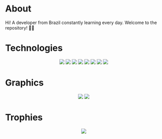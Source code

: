 


# About

Hi! A developer from Brazil constantly learning every day. Welcome to the repository! 👨‍💻


# Technologies

<div align="center">
  <img src="https://img.shields.io/badge/HTML5-%2300C4CC?style=for-the-badge&logo=html5&logoColor=white"/>
  <img src="https://img.shields.io/badge/PHP-%2300C4CC?style=for-the-badge&logo=php&logoColor=white"/>
  <img src="https://img.shields.io/badge/CSS3-%2300C4CC?style=for-the-badge&logo=css3&logoColor=white"/>
  <img src="https://img.shields.io/badge/Lua-%2300C4CC?style=for-the-badge&logo=lua&logoColor=white"/>
  <img src="https://img.shields.io/badge/Wordpress-%2300C4CC?style=for-the-badge&logo=wordpress&logoColor=white"/>
  <img src="https://img.shields.io/badge/Wix-%2300C4CC?style=for-the-badge&logo=wix&logoColor=white"/>
  <img src="https://img.shields.io/badge/Hostinger-%2300C4CC?style=for-the-badge&logo=hostinger&logoColor=white"/>
  <img src="https://img.shields.io/badge/Canva-%2300C4CC.svg?&style=for-the-badge&logo=Canva&logoColor=white"/>


</div>


# Graphics

<div align="center">
  <img src="https://github-readme-stats.vercel.app/api?username=divinhaah&show_icons=true&theme=algolia&hide_border=true">
  <img src="https://github-readme-stats.vercel.app/api/top-langs/?username=divinhaah&include_all_commits=true&langs_count=8&theme=algolia&layout=compact&hide_border=true">
</div>


# Trophies

<div align="center">
  <img src="https://github-profile-trophy.vercel.app/?username=divinhaah&theme=algolia&column=4&margin-h=5&margin-w=5&no-frame=true" />
</div>
